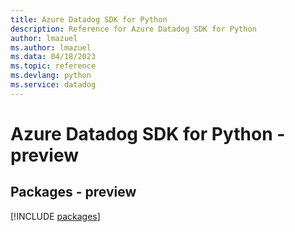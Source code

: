 ```yaml
---
title: Azure Datadog SDK for Python
description: Reference for Azure Datadog SDK for Python
author: lmazuel
ms.author: lmazuel
ms.data: 04/18/2023
ms.topic: reference
ms.devlang: python
ms.service: datadog
---
```

# Azure Datadog SDK for Python - preview
## Packages - preview
[!INCLUDE [packages](datadog-index.md)]